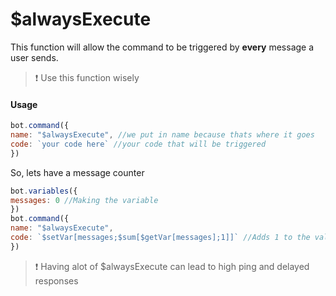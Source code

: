 # $alwaysExecute

This function will allow the command to be triggered by **every** message a user sends.

> ❗ Use this function wisely

#### Usage

```javascript
bot.command({
name: "$alwaysExecute", //we put in name because thats where it goes
code: `your code here` //your code that will be triggered
})
```

So, lets have a message counter

```javascript
bot.variables({
messages: 0 //Making the variable
})
bot.command({
name: "$alwaysExecute", 
code: `$setVar[messages;$sum[$getVar[messages];1]]` //Adds 1 to the value for every message sent
})
```

> ❗ Having alot of $alwaysExecute can lead to high ping and delayed responses

